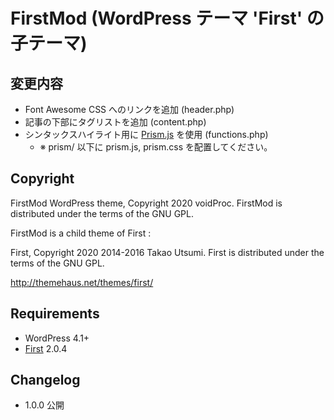 # FirstMod (WordPress テーマ 'First' の子テーマ)

## 変更内容

- Font Awesome CSS へのリンクを追加 (header.php)
- 記事の下部にタグリストを追加 (content.php)
- シンタックスハイライト用に [Prism.js](https://prismjs.com/) を使用 (functions.php)
  - ※ prism/ 以下に prism.js, prism.css を配置してください。

## Copyright

FirstMod WordPress theme, Copyright 2020 voidProc.
FirstMod is distributed under the terms of the GNU GPL.

FirstMod is a child theme of First :

First, Copyright 2020 2014-2016 Takao Utsumi.
First is distributed under the terms of the GNU GPL.

http://themehaus.net/themes/first/

## Requirements

- WordPress 4.1+
- [First](http://themehaus.net/themes/first/) 2.0.4

## Changelog

- 1.0.0 公開
